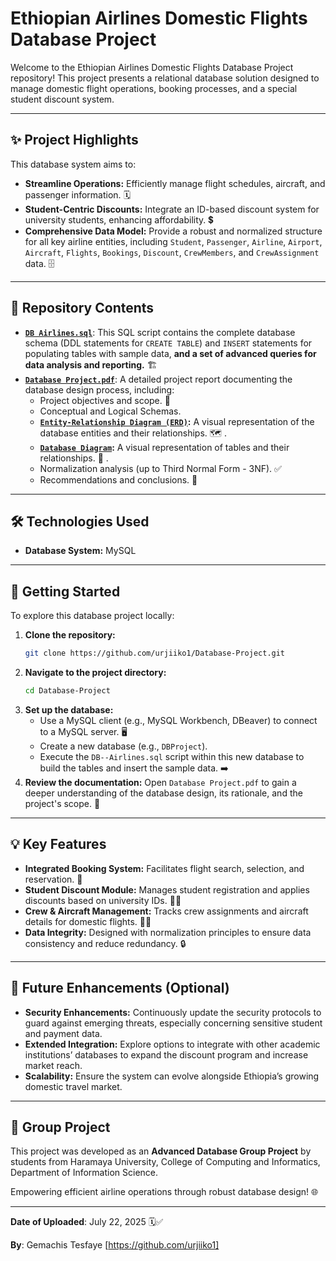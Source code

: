 # Ethiopian Airlines Domestic Flights Database Project

Welcome to the Ethiopian Airlines Domestic Flights Database Project repository\! This project presents a relational database solution designed to manage domestic flight operations, booking processes, and a special student discount system.

-----

## ✨ Project Highlights

This database system aims to:

  * **Streamline Operations:** Efficiently manage flight schedules, aircraft, and passenger information. 🗓️
  * **Student-Centric Discounts:** Integrate an ID-based discount system for university students, enhancing affordability. 💲
  * **Comprehensive Data Model:** Provide a robust and normalized structure for all key airline entities, including `Student`, `Passenger`, `Airline`, `Airport`, `Aircraft`, `Flights`, `Bookings`, `Discount`, `CrewMembers`, and `CrewAssignment` data. 🗄️

-----

## 📂 Repository Contents

  * **[`DB Airlines.sql`](https://github.com/urjiiko1/Database-Project/blob/main/DB%20Airlines.sql)**: This SQL script contains the complete database schema (DDL statements for `CREATE TABLE`) and `INSERT` statements for populating tables with sample data, **and a set of advanced queries for data analysis and reporting.** 🏗️
  * **[`Database Project.pdf`](https://github.com/urjiiko1/Database-Project/blob/main/Database%20Project.pdf )**: A detailed project report documenting the database design process, including:
      * Project objectives and scope. 🎯
      * Conceptual and Logical Schemas.
      * **[`Entity-Relationship Diagram (ERD)`](https://github.com/urjiiko1/Database-Project/blob/main/Entity%20Relationship%20Diagram.png ):** A visual representation of the database entities and their relationships. 🗺️ .
      * **[`Database Diagram`](https://github.com/urjiiko1/Database-Project/blob/main/Database%20Diagram.png):** A visual representation of tables and their relationships. 🧩 .
      * Normalization analysis (up to Third Normal Form - 3NF). ✅
      * Recommendations and conclusions. 📝

-----

## 🛠️ Technologies Used

  * **Database System:** MySQL

-----

## 🚀 Getting Started

To explore this database project locally:

1.  **Clone the repository:**
    ```bash
    git clone https://github.com/urjiiko1/Database-Project.git
    ```
2.  **Navigate to the project directory:**
    ```bash
    cd Database-Project
    ```
3.  **Set up the database:**
      * Use a MySQL client (e.g., MySQL Workbench, DBeaver) to connect to a MySQL server. 🖥️
      * Create a new database (e.g., `DBProject`).
      * Execute the `DB--Airlines.sql` script within this new database to build the tables and insert the sample data. ➡️
4.  **Review the documentation:** Open `Database Project.pdf` to gain a deeper understanding of the database design, its rationale, and the project's scope. 📖

-----

## 💡 Key Features

  * **Integrated Booking System:** Facilitates flight search, selection, and reservation. 🎫
  * **Student Discount Module:** Manages student registration and applies discounts based on university IDs. 🧑‍🎓
  * **Crew & Aircraft Management:** Tracks crew assignments and aircraft details for domestic flights. 🧑‍✈️
  * **Data Integrity:** Designed with normalization principles to ensure data consistency and reduce redundancy. 🔒

-----

## 🚀 Future Enhancements (Optional)

  * **Security Enhancements:** Continuously update the security protocols to guard against emerging threats, especially concerning sensitive student and payment data.
  * **Extended Integration:** Explore options to integrate with other academic institutions’ databases to expand the discount program and increase market reach.
  * **Scalability:** Ensure the system can evolve alongside Ethiopia’s growing domestic travel market.

-----

## 🤝 Group Project

This project was developed as an **Advanced Database Group Project** by students from Haramaya University, College of Computing and Informatics, Department of Information Science.

Empowering efficient airline operations through robust database design\! 🌐

-----

**Date of Uploaded**: July 22, 2025 🗓️✅

**By**: Gemachis Tesfaye [https://github.com/urjiiko1]
